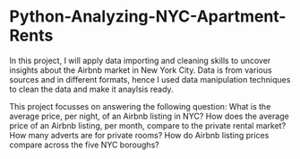 # Python-Analyzing-NYC-Apartment-Rents

In this project, I will apply data importing and cleaning skills to uncover insights about the Airbnb market in New York City.
Data is from various sources and in different formats, hence I used data manipulation techniques to clean the data and make it anaylsis ready.

This project focusses on answering the following question:
What is the average price, per night, of an Airbnb listing in NYC?
How does the average price of an Airbnb listing, per month, compare to the private rental market?
How many adverts are for private rooms?
How do Airbnb listing prices compare across the five NYC boroughs?

